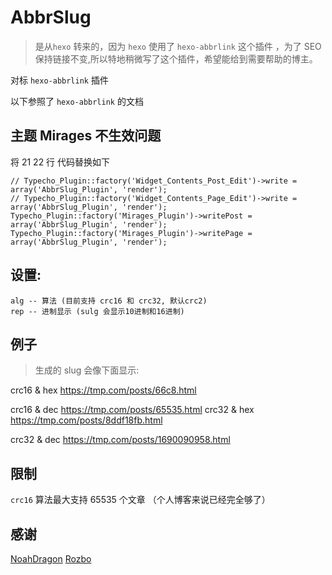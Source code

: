 # AbbrSlug

> 是从`hexo` 转来的，因为 `hexo` 使用了 `hexo-abbrlink` 这个插件 ，为了 SEO 保持链接不变,所以特地稍微写了这个插件，希望能给到需要帮助的博主。

对标 `hexo-abbrlink` 插件  

以下参照了 `hexo-abbrlink` 的文档

## 主题 Mirages 不生效问题

将 21 22 行 代码替换如下
```
// Typecho_Plugin::factory('Widget_Contents_Post_Edit')->write = array('AbbrSlug_Plugin', 'render');
// Typecho_Plugin::factory('Widget_Contents_Page_Edit')->write = array('AbbrSlug_Plugin', 'render');
Typecho_Plugin::factory('Mirages_Plugin')->writePost = array('AbbrSlug_Plugin', 'render');
Typecho_Plugin::factory('Mirages_Plugin')->writePage = array('AbbrSlug_Plugin', 'render');
```
## 设置:

```
alg -- 算法 (目前支持 crc16 和 crc32, 默认crc2)
rep -- 进制显示 (sulg 会显示10进制和16进制)
```

## 例子

> 生成的 slug 会像下面显示:

crc16 & hex
https://tmp.com/posts/66c8.html

crc16 & dec
https://tmp.com/posts/65535.html
crc32 & hex
https://tmp.com/posts/8ddf18fb.html

crc32 & dec
https://tmp.com/posts/1690090958.html

## 限制

`crc16` 算法最大支持 65535 个文章 （个人博客来说已经完全够了）

## 感谢

[NoahDragon](https://github.com/NoahDragon)
[Rozbo](https://github.com/Rozbo)
